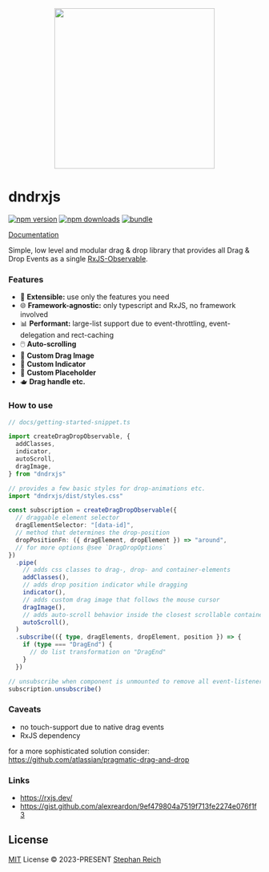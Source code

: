 <div align="center"><img src="https://yff111.github.io/dndrxjs/logo.png" height="320px" width="320px" aria-label="dndrxjs logo"></div>

# dndrxjs

[![npm version][npm-version-src]][npm-version-href]
[![npm downloads][npm-downloads-src]][npm-downloads-href]
[![bundle][bundle-src]][bundle-href]
 

[Documentation](https://yff111.github.io/dndrxjs)


Simple, low level and modular drag & drop library that provides all Drag & Drop Events as a single [RxJS-Observable](https://rxjs.dev/guide/observable).

### Features 
- 🧩 **Extensible:** use only the features you need
- 🌐 **Framework-agnostic:** only typescript and RxJS, no framework involved
- 📊 **Performant:** large-list support due to event-throttling, event-delegation and rect-caching
- 🖱️ **Auto-scrolling**
- 🍭 **Custom Drag Image**
- 🍓 **Custom Indicator**
- 🍰 **Custom Placeholder**
- 🫖 **Drag handle etc.**

### How to use

```ts
// docs/getting-started-snippet.ts

import createDragDropObservable, {
  addClasses,
  indicator,
  autoScroll,
  dragImage,
} from "dndrxjs"

// provides a few basic styles for drop-animations etc.
import "dndrxjs/dist/styles.css"

const subscription = createDragDropObservable({
  // draggable element selector
  dragElementSelector: "[data-id]",
  // method that determines the drop-position
  dropPositionFn: ({ dragElement, dropElement }) => "around",
  // for more options @see `DragDropOptions`
})
  .pipe(
    // adds css classes to drag-, drop- and container-elements
    addClasses(),
    // adds drop position indicator while dragging
    indicator(),
    // adds custom drag image that follows the mouse cursor
    dragImage(),
    // adds auto-scroll behavior inside the closest scrollable container
    autoScroll(),
  )
  .subscribe(({ type, dragElements, dropElement, position }) => {
    if (type === "DragEnd") {
      // do list transformation on "DragEnd"
    }
  })

// unsubscribe when component is unmounted to remove all event-listeners
subscription.unsubscribe()

```

### Caveats

- no touch-support due to native drag events 
- RxJS dependency 

for a more sophisticated solution consider: https://github.com/atlassian/pragmatic-drag-and-drop



### Links

- https://rxjs.dev/
- https://gist.github.com/alexreardon/9ef479804a7519f713fe2274e076f1f3




## License

[MIT](https://github.com/yff111/dndrxjs/blob/main/LICENSE) License © 2023-PRESENT [Stephan Reich](https://github.com/yff111)


[npm-version-src]: https://img.shields.io/npm/v/dndrxjs?style=flat&colorA=080f12&colorB=1fa669
[npm-version-href]: https://npmjs.com/package/dndrxjs
[npm-downloads-src]: https://img.shields.io/npm/dm/dndrxjs?style=flat&colorA=080f12&colorB=1fa669
[npm-downloads-href]: https://npmjs.com/package/dndrxjs
[bundle-src]: https://img.shields.io/bundlephobia/minzip/dndrxjs?style=flat&colorA=080f12&colorB=1fa669&label=minzip
[bundle-href]: https://bundlephobia.com/result?p=dndrxjs